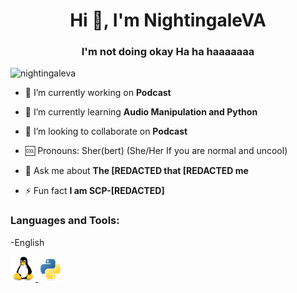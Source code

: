<h1 align="center">Hi 👋, I'm NightingaleVA</h1>
<h3 align="center">I'm not doing okay Ha ha haaaaaaa</h3>

<p align="left"> <img src="https://komarev.com/ghpvc/?username=nightingaleva&label=Profile%20views&color=e00000&style=plastic" alt="nightingaleva" /> </p>

- 🔭 I’m currently working on **Podcast**

- 🌱 I’m currently learning **Audio Manipulation and Python**

- 👯 I’m looking to collaborate on **Podcast**

- 🆒 Pronouns: Sher(bert) (She/Her If you are normal and uncool)

- 💬 Ask me about **The [REDACTED that [REDACTED me**

- ⚡ Fun fact **I am SCP-[REDACTED]**


<h3 align="left">Languages and Tools:</h3>

-English

<p align="left"> <a href="https://www.linux.org/" target="_blank" rel="noreferrer"> <img src="https://raw.githubusercontent.com/devicons/devicon/master/icons/linux/linux-original.svg" alt="linux" width="40" height="40"/> </a> <a href="https://www.python.org" target="_blank" rel="noreferrer"> <img src="https://raw.githubusercontent.com/devicons/devicon/master/icons/python/python-original.svg" alt="python" width="40" height="40"/> </a> </p>

